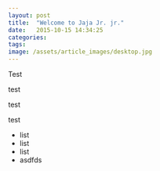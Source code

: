 ```yaml
---
layout: post
title:  "Welcome to Jaja Jr. jr."
date:   2015-10-15 14:34:25
categories: 
tags: 
image: /assets/article_images/desktop.jpg
---
```


Test

test

test


test
* list
* list
* list
* asdfds
